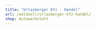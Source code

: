 ```yaml
---
title: "Urlasberger Kfz - Handel"
url: /waldzell/urlasberger-kfz-handel/
shop: Autowerkstatt
---
```

